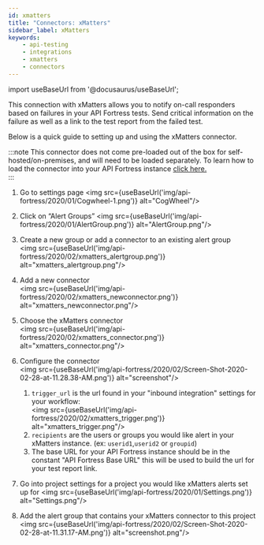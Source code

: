 ```yaml
---
id: xmatters
title: "Connectors: xMatters"
sidebar_label: xMatters
keywords:
    - api-testing
    - integrations
    - xmatters
    - connectors
---
```


import useBaseUrl from '@docusaurus/useBaseUrl';

This connection with xMatters allows you to notify on-call responders based on failures in your API Fortress tests. Send critical information on the failure as well as a link to the test report from the failed test.  
  
Below is a quick guide to setting up and using the xMatters connector.  
  
:::note
This connector does not come pre-loaded out of the box for self-hosted/on-premises, and will need to be loaded separately. To learn how to load the connector into your API Fortress instance [click here.](/api-testing/integrations/add-new-connector)  
:::   

1. Go to settings page
   <img src={useBaseUrl('img/api-fortress/2020/01/Cogwheel-1.png')} alt="CogWheel"/>
2. Click on “Alert Groups”
   <img src={useBaseUrl('img/api-fortress/2020/01/AlertGroup.png')} alt="AlertGroup.png"/>
3. Create a new group or add a connector to an existing alert group  
   <img src={useBaseUrl('img/api-fortress/2020/02/xmatters_alertgroup.png')} alt="xmatters_alertgroup.png"/>
4. Add a new connector  
   <img src={useBaseUrl('img/api-fortress/2020/02/xmatters_newconnector.png')} alt="xmatters_newconnector.png"/>
5. Choose the xMatters connector  
   <img src={useBaseUrl('img/api-fortress/2020/02/xmatters_connector.png')} alt="xmatters_connector.png"/>
6. Configure the connector  
   <img src={useBaseUrl('img/api-fortress/2020/02/Screen-Shot-2020-02-28-at-11.28.38-AM.png')} alt="screenshot"/>

   1. `trigger_url` is the url found in your "inbound integration" settings for your workflow:  
   <img src={useBaseUrl('img/api-fortress/2020/02/xmatters_trigger.png')} alt="xmatters_trigger.png"/>
   2. `recipients` are the users or groups you would like alert in your xMatters instance. (ex: `userid1`,`userid2` or `groupid`)  
   3. The base URL for your API Fortress instance should be in the constant "API Fortress Base URL" this will be used to build the url for your test report link.
7. Go into project settings for a project you would like xMatters alerts set up for
   <img src={useBaseUrl('img/api-fortress/2020/01/Settings.png')} alt="Settings.png"/>
8. Add the alert group that contains your xMatters connector to this project  
   <img src={useBaseUrl('img/api-fortress/2020/02/Screen-Shot-2020-02-28-at-11.31.17-AM.png')} alt="screenshot.png"/>

